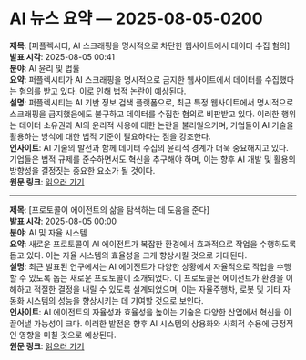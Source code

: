 # AI 뉴스 요약 — 2025-08-05-0200

**제목**: [퍼플렉시티, AI 스크래핑을 명시적으로 차단한 웹사이트에서 데이터 수집 혐의]  
**발표 시각**: 2025-08-05 00:41  
**분야**: AI 윤리 및 법률  
**요약**: 퍼플렉시티가 AI 스크래핑을 명시적으로 금지한 웹사이트에서 데이터를 수집했다는 혐의를 받고 있다. 이로 인해 법적 논란이 예상된다.  
**설명**: 퍼플렉시티는 AI 기반 정보 검색 플랫폼으로, 최근 특정 웹사이트에서 명시적으로 스크래핑을 금지했음에도 불구하고 데이터를 수집한 혐의로 비판받고 있다. 이러한 행위는 데이터 소유권과 AI의 윤리적 사용에 대한 논란을 불러일으키며, 기업들이 AI 기술을 활용하는 방식에 대한 법적 기준이 필요하다는 점을 강조한다.  
**인사이트**: AI 기술의 발전과 함께 데이터 수집의 윤리적 경계가 더욱 중요해지고 있다. 기업들은 법적 규제를 준수하면서도 혁신을 추구해야 하며, 이는 향후 AI 개발 및 활용의 방향성을 결정짓는 중요한 요소가 될 것이다.  
**원문 링크**: [읽으러 가기](https://techcrunch.com/2025/08/04/perplexity-accused-of-scraping-websites-that-explicitly-blocked-ai-scraping/)

---

**제목**: [프로토콜이 에이전트의 삶을 탐색하는 데 도움을 준다]  
**발표 시각**: 2025-08-05 00:00  
**분야**: AI 및 자율 시스템  
**요약**: 새로운 프로토콜이 AI 에이전트가 복잡한 환경에서 효과적으로 작업을 수행하도록 돕고 있다. 이는 자율 시스템의 효율성을 크게 향상시킬 것으로 기대된다.  
**설명**: 최근 발표된 연구에서는 AI 에이전트가 다양한 상황에서 자율적으로 작업을 수행할 수 있도록 돕는 새로운 프로토콜이 소개되었다. 이 프로토콜은 에이전트가 환경을 이해하고 적절한 결정을 내릴 수 있도록 설계되었으며, 이는 자율주행차, 로봇 및 기타 자동화 시스템의 성능을 향상시키는 데 기여할 것으로 보인다.  
**인사이트**: AI 에이전트의 자율성과 효율성을 높이는 기술은 다양한 산업에서 혁신을 이끌어낼 가능성이 크다. 이러한 발전은 향후 AI 시스템의 상용화와 사회적 수용에 긍정적인 영향을 미칠 것으로 예상된다.  
**원문 링크**: [읽으러 가기](https://www.technologyreview.com/2025/08/04/1120996/protocols-help-agents-navigate-lives-mcp-a2a/)